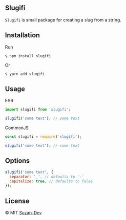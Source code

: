 ## Slugifi

`Slugifi` is small package for creating a slug from a string.

## Installation

Run

```
$ npm install slugifi
```

Or

```
$ yarn add slugifi
```

## Usage

ES6

```javascript
import slugifi from 'slugifi';

slugifi('some text'); // some text
```

CommonJS

```javascript
const slugifi = require('slugifi');

slugifi('some text'); // some text
```

## Options

```javascript
slugifi('some text', {
  separator: '_', // defaults to '-'
  capitalize: true, // defaults to false
});
```

## License

&copy; MIT [Suzan-Dev](https://github.com/Suzan-Dev)

